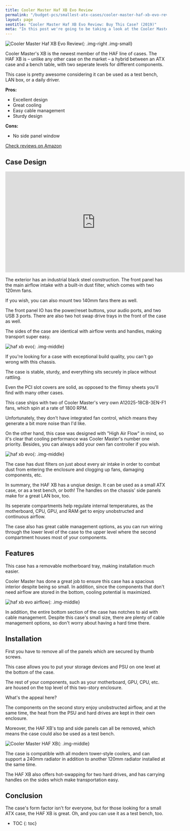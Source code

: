 ```yaml
---
title: Cooler Master Haf XB Evo Review 
permalink: "/budget-pcs/smallest-atx-cases/cooler-master-haf-xb-evo-review/"
layout: page
seotitle: "Cooler Master Haf XB Evo Review: Buy This Case? (2019)" 
meta: "In this post we're going to be taking a look at the Cooler Master Haf XB Evo II, a small ATX case."
---
```


![Cooler Master Haf XB Evo Review](/img/case/cooler-master-haf.jpg){: .img-right .img-small}

Cooler Master's XB is the newest member of the HAF line of cases. The HAF XB is – unlike any other case on the market – a hybrid between an ATX case and a bench table, with two seperate levels for different components.

This case is pretty awesome considering it can be used as a test bench, LAN box, or a daily driver. 

**Pros:** 

* Excellent design
* Great cooling 
* Easy cable management 
* Sturdy design

**Cons:** 

* No side panel window 

<div class="center-button">
	<a class="big-button" href="https://amzn.to/2N0cAMT">Check reviews on Amazon</a>
</div>

## Case Design 

<div class="vid-container">
<iframe width="560" height="315" src="https://www.youtube.com/embed/BVMkGv1uXTE" frameborder="0" allow="accelerometer; autoplay; encrypted-media; gyroscope; picture-in-picture" allowfullscreen></iframe>
</div>

The exterior has an industrial black steel construction. The front panel has the main airflow intake with a built-in dust filter, which comes with two 120mm fans. 

If you wish, you can also mount two 140mm fans there as well. 

The front panel IO has the power/reset buttons, your audio ports, and two USB 3 ports. There are also two hot swap drive trays in the front of the case as well. 

The sides of the case are identical with airflow vents and handles, making transport super easy. 

![haf xb evo](/img/case/haf-xb-evo.jpeg){: .img-middle}

If you're looking for a case with exceptional build quality, you can't go wrong with this chassis. 

The case is stable, sturdy, and everything sits securely in place without rattling. 

Even the PCI slot covers are solid, as opposed to the flimsy sheets you'll find with many other cases. 

This case ships with two of Cooler Master's very own A12025-18CB-3EN-F1 fans, which spin at a rate of 1800 RPM. 

Unfortunately, they don't have integrated fan control, which means they generate a bit more noise than I'd like. 

On the other hand, this case was designed with "High Air Flow" in mind, so it's clear that cooling performance was Cooler Master's number one priority. Besides, you can always add your own fan controller if you wish. 

![haf xb evo](/img/case/haf-xb-evo.jpg){: .img-middle}

The case has dust filters on just about every air intake in order to combat dust from entering the enclosure and clogging up fans, damaging components, etc. 

In summary, the HAF XB has a unqiue design. It can be used as a small ATX case, or as a test bench, or both! The handles on the chassis' side panels make for a great LAN box, too. 

Its seperate compartments help regulate internal temperatures, as the motherboard, CPU, GPU, and RAM get to enjoy unobstructed and continuous airflow. 

The case also has great cable management options, as you can run wiring through the lower level of the case to the upper level where the second compartment houses most of your components. 

## Features 

This case has a removable motherboard tray, making installation much easier. 

Cooler Master has done a great job to ensure this case has a spacious interior despite being so small. In addition, since the components that don't need airflow are stored in the bottom, cooling potential is maximized. 

![haf xb evo airflow](/img/case/haf-xb-evo-airflow.jpg){: .img-middle}

In addition, the entire bottom section of the case has notches to aid with cable management. Despite this case's small size, there are plenty of cable management options, so don't worry about having a hard time there. 

## Installation 

First you have to remove all of the panels which are secured by thumb screws. 

This case allows you to put your storage devices and PSU on one level at the bottom of the case. 

The rest of your components, such as your motherboard, GPU, CPU, etc. are housed on the top level of this two-story enclosure. 

What's the appeal here? 

The components on the second story enjoy unobstructed airflow, and at the same time, the heat from the PSU and hard drives are kept in their own enclosure. 

Moreover, the HAF XB's top and side panels can all be removed, which means the case could also be used as a test bench. 

![Cooler Master HAF XB](/img/case/cooler-master-haf.jpg){: .img-middle}

The case is compatible with all modern tower-style coolers, and can support a 240mm radiator in addition to another 120mm radiator installed at the same time. 

The HAF XB also offers hot-swapping for two hard drives, and has carrying handles on the sides which make transportation easy. 

## Conclusion  

The case's form factor isn't for everyone, but for those looking for a small ATX case, the HAF XB is great. Oh, and you can use it as a test bench, too.

* TOC
{: toc}